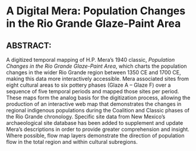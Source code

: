 # A Digital Mera: Population Changes in the Rio Grande Glaze-Paint Area 

## ABSTRACT: 

A digitized temporal mapping of H.P. Mera’s 1940 classic, *Population Changes in the Rio Grande Glaze-Paint Area*, which charts the population changes in the wider Rio Grande region between 1350 CE and 1700 CE, making this data more interactively accessible.  Mera associated sites from eight cultural areas to six pottery phases (Glaze A – Glaze F) over a sequence of five temporal periods and mapped those sites per period.  These maps form the analog basis for the digitization process, allowing the production of an interactive web map that demonstrates the changes in regional indigenous populations during the Coalition and Classic phases of the Rio Grande chronology. Specific site data from New Mexico’s archaeological site database has been added to supplement and update Mera’s descriptions in order to provide greater comprehension and insight. Where possible, flow map layers demonstrate the direction of population flow in the total region and within cultural subregions.   
